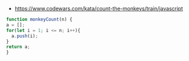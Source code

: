 * https://www.codewars.com/kata/count-the-monkeys/train/javascript
```javascript
function monkeyCount(n) {
a = [];
for(let i = 1; i <= n; i++){
  a.push(i);
}
return a;
}
```